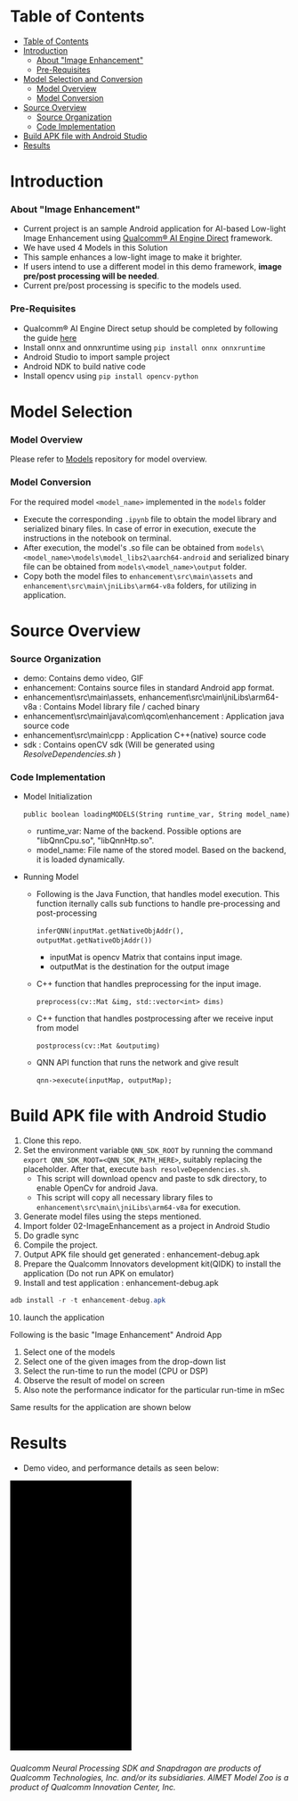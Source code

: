 # Table of Contents

- [Table of Contents](#table-of-contents)
- [Introduction](#introduction)
    + [About "Image Enhancement"](#about--image-enhancement-)
    + [Pre-Requisites](#pre-requisites)
- [Model Selection and Conversion](#model-selection-and-conversion)
    + [Model Overview](#model-overview)
    + [Model Conversion](#model-conversion)
- [Source Overview](#source-overview)
    + [Source Organization](#source-organization)
    + [Code Implementation](#code-implementation)
- [Build APK file with Android Studio](#build-apk-file-with-android-studio)
- [Results](#results)

# Introduction

### About "Image Enhancement" 

- Current project is an sample Android application for AI-based Low-light Image Enhancement using [Qualcomm® AI Engine Direct](https://docs.qualcomm.com/bundle/publicresource/topics/80-63442-50/introduction.html) framework.
- We have used 4 Models in this Solution
- This sample enhances a low-light image to make it brighter.
- If users intend to use a different model in this demo framework, **image pre/post processing will be needed**. 
- Current pre/post processing is specific to the models used. 

### Pre-Requisites 

- Qualcomm® AI Engine Direct setup should be completed by following the guide [here](https://docs.qualcomm.com/bundle/publicresource/topics/80-63442-50/setup.html)
- Install onnx and onnxruntime using `pip install onnx onnxruntime`
- Android Studio to import sample project
- Android NDK to build native code
- Install opencv using ```pip install opencv-python```

# Model Selection

### Model Overview

Please refer to [Models](https://github.qualcomm.com/qualcomm-model-zoo-public-mirror/models-for-solutions/tree/main/02-low-light-enhancement) repository for model overview.

### Model Conversion

For the required model `<model_name>` implemented in the `models` folder

- Execute the corresponding `.ipynb` file to obtain the model library and serialized binary files. In case of error in execution, execute the instructions in the notebook on terminal.
- After execution, the model's .so file can be obtained from `models\<model_name>\models\model_libs2\aarch64-android` and serialized binary file can be obtained from `models\<model_name>\output` folder.
- Copy both the model files to `enhancement\src\main\assets` and `enhancement\src\main\jniLibs\arm64-v8a` folders, for utilizing in application.


# Source Overview

### Source Organization

- demo: Contains demo video, GIF 
- enhancement: Contains source files in standard Android app format.
- enhancement\src\main\assets, enhancement\src\main\jniLibs\arm64-v8a : Contains Model library file / cached binary
- enhancement\src\main\java\com\qcom\enhancement : Application java source code
- enhancement\src\main\cpp : Application C++(native) source code
- sdk : Contains openCV sdk (Will be generated using _ResolveDependencies.sh_ )
   
### Code Implementation

- Model Initialization

  `public boolean loadingMODELS(String runtime_var, String model_name)`
    - runtime_var: Name of the backend. Possible options are "libQnnCpu.so", "libQnnHtp.so".
    - model_name: File name of the stored model. Based on the backend, it is loaded dynamically.
  
- Running Model

    - Following is the Java Function, that handles model execution. This function iternally calls sub functions to handle pre-processing and post-processing

      `inferQNN(inputMat.getNativeObjAddr(), outputMat.getNativeObjAddr())`
        - inputMat is opencv Matrix that contains input image.
        - outputMat is the destination for the output image

    - C++ function that handles preprocessing for the input image.

      `preprocess(cv::Mat &img, std::vector<int> dims) `

    - C++ function that handles postprocessing after we receive input from model

      `postprocess(cv::Mat &outputimg)`

    - QNN API function that runs the network and give result

      `qnn->execute(inputMap, outputMap);`


# Build APK file with Android Studio  

1. Clone this repo.
2. Set the environment variable `QNN_SDK_ROOT` by running the command `export QNN_SDK_ROOT=<QNN_SDK_PATH_HERE>`, suitably replacing the placeholder. After that, execute `bash resolveDependencies.sh`.
    * This script will download opencv and paste to sdk directory, to enable OpenCv for android Java.
    * This script will copy all necessary library files to `enhancement\src\main\jniLibs\arm64-v8a` for execution.
3. Generate model files using the steps mentioned.
4. Import folder 02-ImageEnhancement as a project in Android Studio 
5. Do gradle sync
6. Compile the project. 
7. Output APK file should get generated : enhancement-debug.apk
8. Prepare the Qualcomm Innovators development kit(QIDK) to install the application (Do not run APK on emulator)
9. Install and test application : enhancement-debug.apk

```java
adb install -r -t enhancement-debug.apk
```

10. launch the application

Following is the basic "Image Enhancement" Android App 

1. Select one of the models
2. Select one of the given images from the drop-down list
3. Select the run-time to run the model (CPU or DSP)
4. Observe the result of model on screen
5. Also note the performance indicator for the particular run-time in mSec

Same results for the application are shown below 

# Results

- Demo video, and performance details as seen below:
	
![Demo video.](demo/EnhancementDemo.gif)

###### *Qualcomm Neural Processing SDK and Snapdragon are products of Qualcomm Technologies, Inc. and/or its subsidiaries. AIMET Model Zoo is a product of Qualcomm Innovation Center, Inc.*
